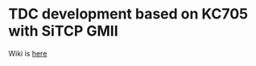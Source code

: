 TDC development based on KC705 with SiTCP GMII
==

Wiki is [here](https://github.com/yfujii02/TDCKC705/wiki)
